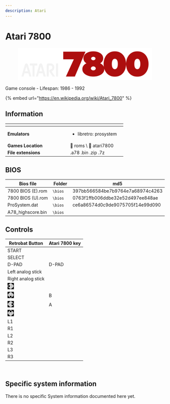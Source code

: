 ```yaml
---
description: Atari
---
```


# Atari 7800

<div align="left">

<figure><img src="https://raw.githubusercontent.com/fabricecaruso/es-theme-carbon/52ff37c9e265587d006945a2ba695b5a962b3a3d/art/logos/atari7800.svg" alt=""><figcaption></figcaption></figure>

</div>

Game console - Lifespan: 1986 - 1992

{% embed url="https://en.wikipedia.org/wiki/Atari_7800" %}

## Information

<table data-header-hidden><thead><tr><th width="184"></th><th></th><th data-hidden></th></tr></thead><tbody><tr><td><strong>Emulators</strong></td><td><ul><li>libretro: prosystem</li></ul></td><td></td></tr><tr><td><strong>Games Location</strong></td><td><span data-gb-custom-inline data-tag="emoji" data-code="1f4c1">📁</span> roms \ <span data-gb-custom-inline data-tag="emoji" data-code="1f4c2">📂</span> atari7800</td><td></td></tr><tr><td><strong>File extensions</strong></td><td>.a78 .bin .zip .7z</td><td></td></tr></tbody></table>

## BIOS

<table><thead><tr><th width="193">Bios file</th><th width="142.03610108303252">Folder</th><th>md5</th></tr></thead><tbody><tr><td>7800 BIOS (E).rom</td><td><code>\bios</code></td><td>397bb566584be7b9764e7a68974c4263</td></tr><tr><td>7800 BIOS (U).rom</td><td><code>\bios</code></td><td>0763f1ffb006ddbe32e52d497ee848ae</td></tr><tr><td>ProSystem.dat</td><td><code>\bios</code></td><td>ce6a86574d0c9de9075705f14e99d090</td></tr><tr><td>A78_highscore.bin</td><td><code>\bios</code></td><td></td></tr></tbody></table>

## Controls

| Retrobat Button                                   | Atari 7800 key |
| ------------------------------------------------- | -------------- |
| START                                             |                |
| SELECT                                            |                |
| D-PAD                                             | D-PAD          |
| Left analog stick                                 |                |
| Right analog stick                                |                |
| ![](<../../../../.gitbook/assets/image (43).png>) |                |
| ![](<../../../../.gitbook/assets/image (25).png>) | B              |
| ![](<../../../../.gitbook/assets/image (11).png>) | A              |
| ![](<../../../../.gitbook/assets/image (45).png>) |                |
| L1                                                |                |
| R1                                                |                |
| L2                                                |                |
| R2                                                |                |
| L3                                                |                |
| R3                                                |                |

<div align="left">

<figure><img src="https://i.imgur.com/sgsaeRN.png" alt=""><figcaption></figcaption></figure>

</div>

## Specific system information

There is no specific System information documented here yet.
